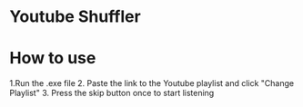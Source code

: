 # Youtube Shuffler

# How to use 
1.Run the .exe file
2. Paste the link to the Youtube playlist and click "Change Playlist"
3. Press the skip button once to start listening

